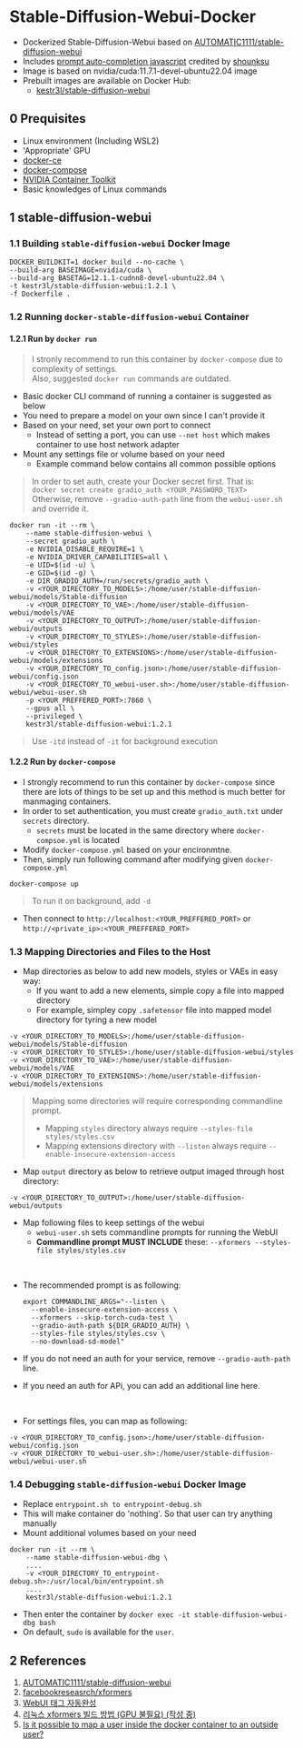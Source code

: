 # Stable-Diffusion-Webui-Docker
- Dockerized Stable-Diffusion-Webui based on [AUTOMATIC1111/stable-diffusion-webui](https://github.com/AUTOMATIC1111/stable-diffusion-webui)
- Includes [prompt auto-completion javascript](https://greasyfork.org/ko/scripts/452929-webui-%ED%83%9C%EA%B7%B8-%EC%9E%90%EB%8F%99%EC%99%84%EC%84%B1) credited by [shounksu](https://greasyfork.org/ko/users/815641-shounksu)
- Image is based on nvidia/cuda:11.7.1-devel-ubuntu22.04 image
- Prebuilt images are available on Docker Hub:
  - [kestr3l/stable-diffusion-webui](https://hub.docker.com/r/kestr3l/stable-diffusion-webui)

## 0 Prequisites

- Linux environment (Including WSL2)
- 'Appropriate' GPU
- [docker-ce](https://docs.docker.com/engine/install/ubuntu/#install-using-the-convenience-script)
- [docker-compose](https://docs.docker.com/compose/install/)
- [NVIDIA Container Toolkit](https://docs.nvidia.com/datacenter/cloud-native/container-toolkit/install-guide.html)
- Basic knowledges of Linux commands

## 1 stable-diffusion-webui

### 1.1 Building `stable-diffusion-webui` Docker Image

```shell
DOCKER_BUILDKIT=1 docker build --no-cache \
--build-arg BASEIMAGE=nvidia/cuda \
--build-arg BASETAG=12.1.1-cudnn8-devel-ubuntu22.04 \
-t kestr3l/stable-diffusion-webui:1.2.1 \
-f Dockerfile .
```

### 1.2 Running `docker-stable-diffusion-webui` Container

#### 1.2.1 Run by `docker run`

> I stronly recommend to run this container by `docker-compose` due to complexity of settings.<br/>Also, suggested `docker run` commands are outdated.

- Basic docker CLI command of running a container is suggested as below
- You need to prepare a model on your own since I can't provide it
- Based on your need, set your own port to connect
  - Instead of setting a port, you can use `--net host` which makes container to use host network adapter
- Mount any settings file or volume based on your need
  - Example command below contains all common possible options

> In order to set auth, create your Docker secret first. That is:<br/>`docker secret create gradio_auth <YOUR_PASSWORD_TEXT>`<br/>Otherwise, remove `--gradio-auth-path` line from the `webui-user.sh` and override it.

```shell
docker run -it --rm \
    --name stable-diffusion-webui \
    --secret gradio_auth \
    -e NVIDIA_DISABLE_REQUIRE=1 \
    -e NVIDIA_DRIVER_CAPABILITIES=all \
    -e UID=$(id -u) \
    -e GID=$(id -g) \
    -e DIR_GRADIO_AUTH=/run/secrets/gradio_auth \
    -v <YOUR_DIRECTORY_TO_MODELS>:/home/user/stable-diffusion-webui/models/Stable-diffusion
    -v <YOUR_DIRECTORY_TO_VAE>:/home/user/stable-diffusion-webui/models/VAE
    -v <YOUR_DIRECTORY_TO_OUTPUT>:/home/user/stable-diffusion-webui/outputs
    -v <YOUR_DIRECTORY_TO_STYLES>:/home/user/stable-diffusion-webui/styles
    -v <YOUR_DIRECTORY_TO_EXTENSIONS>:/home/user/stable-diffusion-webui/models/extensions
    -v <YOUR_DIRECTORY_TO_config.json>:/home/user/stable-diffusion-webui/config.json
    -v <YOUR_DIRECTORY_TO_webui-user.sh>:/home/user/stable-diffusion-webui/webui-user.sh
    -p <YOUR_PREFFERED_PORT>:7860 \
    --gpus all \
    --privileged \
    kestr3l/stable-diffusion-webui:1.2.1
```

> Use `-itd` instead of `-it` for background execution

#### 1.2.2 Run by `docker-compose`

- I strongly recommend to run this container by  `docker-compose` since there are lots of things to be set up and this method is much better for manmaging containers.
- In order to set authentication, you must create `gradio_auth.txt` under `secrets` directory.
  - `secrets` must be located in the same directory where `docker-compsoe.yml` is located
- Modify `docker-compose.yml` based on your encironmtne. 
- Then, simply run following command after modifying given `docker-compose.yml`

```shell
docker-compose up
```

> To run it on background, add `-d`

- Then connect to `http://localhost:<YOUR_PREFFERED_PORT>` or `http://<private_ip>:<YOUR_PREFFERED_PORT>`

### 1.3 Mapping Directories and Files to the Host

- Map directories as below to add new models, styles or VAEs in easy way:
  - If you want to add a new elements, simple copy a file into mapped directory
  - For example, simpley copy `.safetensor` file into mapped model directory for tyring a new model

```docker
-v <YOUR_DIRECTORY_TO_MODELS>:/home/user/stable-diffusion-webui/models/Stable-diffusion
-v <YOUR_DIRECTORY_TO_STYLES>:/home/user/stable-diffusion-webui/styles
-v <YOUR_DIRECTORY_TO_VAE>:/home/user/stable-diffusion-webui/models/VAE
-v <YOUR_DIRECTORY_TO_EXTENSIONS>:/home/user/stable-diffusion-webui/models/extensions
```

> Mapping some directories will require corresponding commandline prompt.
> - Mapping `styles` directory always require `--styles-file styles/styles.csv`
> - Mapping extensions directory with `--listen` always require `--enable-insecure-extension-access`

- Map `output` directory as below to retrieve output imaged through host directory:

```docker
-v <YOUR_DIRECTORY_TO_OUTPUT>:/home/user/stable-diffusion-webui/outputs
```

- Map following files to keep settings of the webui
  - `webui-user.sh` sets commandline prompts for running the WebUI
  - **Commandline prompt MUST INCLUDE** these: `--xformers --styles-file styles/styles.csv`
<br/>

- The recommended prompt is as following:
  
  ```shell
  export COMMANDLINE_ARGS="--listen \
    --enable-insecure-extension-access \
    --xformers --skip-torch-cuda-test \
    --gradio-auth-path ${DIR_GRADIO_AUTH} \
    --styles-file styles/styles.csv \
    --no-download-sd-model"
  ```

- If you do not need an auth for your service, remove `--gradio-auth-path` line.
- If you need an auth for APi, you can add an additional line here.
<br/>

- For settings files, you can map as following:

```docker
-v <YOUR_DIRECTORY_TO_config.json>:/home/user/stable-diffusion-webui/config.json
-v <YOUR_DIRECTORY_TO_webui-user.sh>:/home/user/stable-diffusion-webui/webui-user.sh
```


### 1.4 Debugging `stable-diffusion-webui` Docker Image

- Replace `entrypoint.sh to entrypoint-debug.sh`
- This will make container do 'nothing'. So that user can try anything manually
- Mount additional volumes based on your need

```shell
docker run -it --rm \
    --name stable-diffusion-webui-dbg \
    ....
    -v <YOUR_DIRECTORY_TO_entrypoint-debug.sh>:/usr/local/bin/entrypoint.sh
    ....
    kestr3l/stable-diffusion-webui:1.2.1
```

- Then enter the container by `docker exec -it stable-diffusion-webui-dbg bash`
- On default, `sudo` is available for the `user`.

## 2 References

1. [AUTOMATIC1111/stable-diffusion-webui](https://github.com/AUTOMATIC1111/stable-diffusion-webui)
2. [facebookreseasrch/xformers](https://github.com/facebookresearch/xformers)
3. [WebUI 태그 자동완성](https://greasyfork.org/ko/scripts/452929-webui-%ED%83%9C%EA%B7%B8-%EC%9E%90%EB%8F%99%EC%99%84%EC%84%B1)
4. [리눅스 xformers 빌드 방법 (GPU 불필요) (작성 중)](https://arca.live/b/aiart/60664075) 
5. [Is it possible to map a user inside the docker container to an outside user?](https://stackoverflow.com/questions/57776452/is-it-possible-to-map-a-user-inside-the-docker-container-to-an-outside-user)
